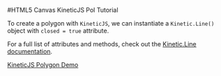 
#HTML5 Canvas KineticJS Pol Tutorial

To create a polygon with `KineticJS`, we can instantiate a `Kinetic.Line()` object with `closed = true` attribute.

For a full list of attributes and methods, check out the [Kinetic.Line documentation](http://lavrton.github.io/KineticJS/api/Kinetic.Line.html).

<a class="jsbin-embed" href="http://jsbin.com/wetabu/1/embed?js,output">KineticJS Polygon Demo</a><script src="http://static.jsbin.com/js/embed.js"></script>